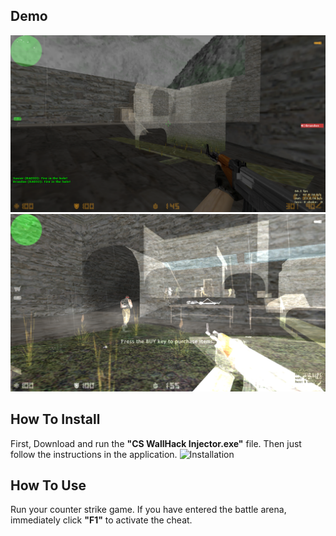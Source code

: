 ## Demo
![Wallhack](https://github.com/IhsanDevs/CS-Wallhack/raw/main/thumb/Screenshot%20%281%29.png)
![Wallhack](https://github.com/IhsanDevs/CS-Wallhack/raw/main/thumb/Screenshot%20%282%29.png)

## How To Install
First, Download and run the **"CS WallHack Injector.exe"** file. Then just follow the instructions in the application.
![Installation](https://github.com/IhsanDevs/CS-Wallhack/raw/main/thumb/installation.gif)

## How To Use
Run your counter strike game. If you have entered the battle arena, immediately click **"F1"** to activate the cheat.

